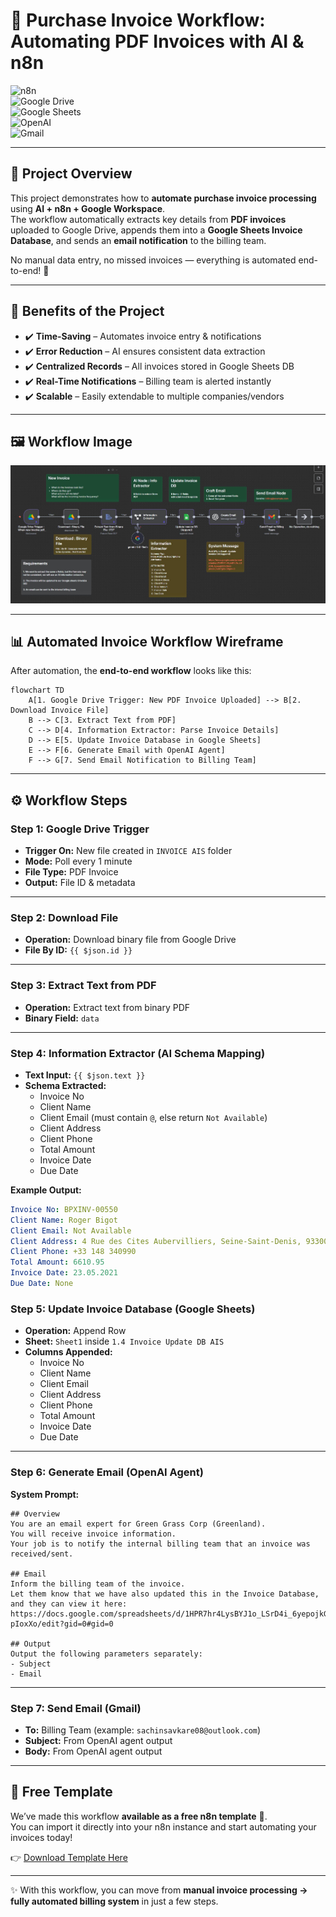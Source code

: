 # 📌 Purchase Invoice Workflow: Automating PDF Invoices with AI & n8n  

![n8n](https://img.shields.io/badge/Automation-n8n-orange?logo=n8n)  
![Google Drive](https://img.shields.io/badge/Google%20Drive-Connected-blue?logo=googledrive)  
![Google Sheets](https://img.shields.io/badge/Google%20Sheets-Database-brightgreen?logo=googlesheets)  
![OpenAI](https://img.shields.io/badge/AI-OpenAI-purple?logo=openai)  
![Gmail](https://img.shields.io/badge/Email-Gmail-red?logo=gmail)  

---

## 📖 Project Overview  
This project demonstrates how to **automate purchase invoice processing** using **AI + n8n + Google Workspace**.  
The workflow automatically extracts key details from **PDF invoices** uploaded to Google Drive, appends them into a **Google Sheets Invoice Database**, and sends an **email notification** to the billing team.  

No manual data entry, no missed invoices — everything is automated end-to-end! 🚀  

---

## 🎯 Benefits of the Project  
- ✔️ **Time-Saving** – Automates invoice entry & notifications  
- ✔️ **Error Reduction** – AI ensures consistent data extraction  
- ✔️ **Centralized Records** – All invoices stored in Google Sheets DB  
- ✔️ **Real-Time Notifications** – Billing team is alerted instantly  
- ✔️ **Scalable** – Easily extendable to multiple companies/vendors

---

## 🖼️ Workflow Image  
![Invoice Workflow](https://github.com/SachinSavkare/Purchase-Invoice-Workflow-Automating-PDF-Invoices-with-AI-n8n/blob/main/Invoice%20Workflow.JPG)  

---

## 📊 Automated Invoice Workflow Wireframe  

After automation, the **end-to-end workflow** looks like this:  

```mermaid
flowchart TD
    A[1. Google Drive Trigger: New PDF Invoice Uploaded] --> B[2. Download Invoice File]
    B --> C[3. Extract Text from PDF]
    C --> D[4. Information Extractor: Parse Invoice Details]
    D --> E[5. Update Invoice Database in Google Sheets]
    E --> F[6. Generate Email with OpenAI Agent]
    F --> G[7. Send Email Notification to Billing Team]
```
---
## ⚙️ Workflow Steps  

### **Step 1: Google Drive Trigger**  
- **Trigger On:** New file created in `INVOICE AIS` folder  
- **Mode:** Poll every 1 minute  
- **File Type:** PDF Invoice  
- **Output:** File ID & metadata  

---

### **Step 2: Download File**  
- **Operation:** Download binary file from Google Drive  
- **File By ID:** `{{ $json.id }}`  

---

### **Step 3: Extract Text from PDF**  
- **Operation:** Extract text from binary PDF  
- **Binary Field:** `data`  

---

### **Step 4: Information Extractor (AI Schema Mapping)**  
- **Text Input:** `{{ $json.text }}`  
- **Schema Extracted:**  
  - Invoice No  
  - Client Name  
  - Client Email (must contain `@`, else return `Not Available`)  
  - Client Address  
  - Client Phone  
  - Total Amount  
  - Invoice Date  
  - Due Date  

**Example Output:**  
```yaml
Invoice No: BPXINV-00550
Client Name: Roger Bigot
Client Email: Not Available
Client Address: 4 Rue des Cites Aubervilliers, Seine-Saint-Denis, 93300
Client Phone: +33 148 340990
Total Amount: 6610.95
Invoice Date: 23.05.2021
Due Date: None
```

### **Step 5: Update Invoice Database (Google Sheets)**  
- **Operation:** Append Row  
- **Sheet:** `Sheet1` inside `1.4 Invoice Update DB AIS`  
- **Columns Appended:**  
  - Invoice No  
  - Client Name  
  - Client Email  
  - Client Address  
  - Client Phone  
  - Total Amount  
  - Invoice Date  
  - Due Date  

---

### **Step 6: Generate Email (OpenAI Agent)**  
**System Prompt:** 
```
## Overview
You are an email expert for Green Grass Corp (Greenland). 
You will receive invoice information. 
Your job is to notify the internal billing team that an invoice was received/sent.

## Email 
Inform the billing team of the invoice. 
Let them know that we have also updated this in the Invoice Database, and they can view it here:
https://docs.google.com/spreadsheets/d/1HPR7hr4LysBYJ1o_LSrD4i_6yepojkGZzMch-pIoxXo/edit?gid=0#gid=0

## Output
Output the following parameters separately:
- Subject 
- Email
```
----

### **Step 7: Send Email (Gmail)**  
- **To:** Billing Team (example: `sachinsavkare08@outlook.com`)  
- **Subject:** From OpenAI agent output  
- **Body:** From OpenAI agent output  

---

## 📂 Free Template  
We’ve made this workflow **available as a free n8n template** 🎁.  
You can import it directly into your n8n instance and start automating your invoices today!  

👉 [Download Template Here](https://github.com/SachinSavkare/Purchase-Invoice-Workflow-Automating-PDF-Invoices-with-AI-n8n/blob/main/1.4%20Invoice%20Workflow%20(Bonus).json)  

---

✨ With this workflow, you can move from **manual invoice processing → fully automated billing system** in just a few steps.  

